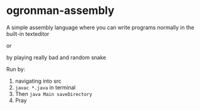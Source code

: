 # ogronman-assembly


A simple assembly language where you can write programs normally in the built-in texteditor

or

by playing really bad and random snake


Run by:
1. navigating into src
2. `javac *.java` in terminal
3. Then `java Main saveDirectory`
4. Pray
